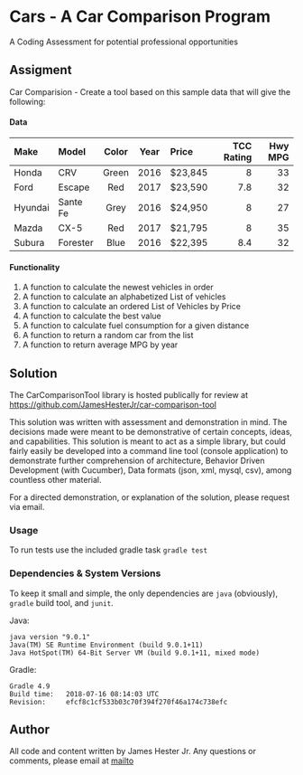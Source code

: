 
# Cars - A Car Comparison Program
A Coding Assessment for potential professional opportunities

## Assigment

Car Comparision - Create a tool based on this sample data that will give the following:

#### Data
| Make     | Model     | Color  | Year  | Price    | TCC Rating | Hwy MPG |
| :------- | :-------- | :----: | :---: | :------- | ---------: | ------: |
| Honda    | CRV       | Green  | 2016  | $23,845  |          8 |      33 |
| Ford     | Escape    | Red    | 2017  | $23,590  |        7.8 |      32 |
| Hyundai  | Sante Fe  | Grey   | 2016  | $24,950  |          8 |      27 |
| Mazda    | CX-5      | Red    | 2017  | $21,795  |          8 |      35 |
| Subura   | Forester  | Blue   | 2016  | $22,395  |        8.4 |      32 |

#### Functionality
1) A function to calculate the newest vehicles in order
2) A function to calculate an alphabetized List of vehicles
3) A function to calculate an ordered List of Vehicles by Price
4) A function to calculate the best value
5) A function to calculate fuel consumption for a given distance
6) A function to return a random car from the list
7) A function to return average MPG by year

## Solution

The CarComparisonTool library is hosted publically for review at <https://github.com/JamesHesterJr/car-comparison-tool>

This solution was written with assessment and demonstration in mind. The decisions made were meant to be demonstrative of certain concepts, ideas, and capabilities. This solution is meant to act as a simple library, but could fairly easily be developed into a command line tool (console application) to demonstrate further comprehension of architecture, Behavior Driven Development (with Cucumber), Data formats (json, xml, mysql, csv), among countless other material.

For a directed demonstration, or explanation of the solution, please request via email.

### Usage

To run tests use the included gradle task `gradle test`

### Dependencies & System Versions

To keep it small and simple, the only dependencies are `java` (obviously), `gradle` build tool, and `junit`.

Java:
```
java version "9.0.1"
Java(TM) SE Runtime Environment (build 9.0.1+11)
Java HotSpot(TM) 64-Bit Server VM (build 9.0.1+11, mixed mode)
```

Gradle:
```
Gradle 4.9
Build time:   2018-07-16 08:14:03 UTC
Revision:     efcf8c1cf533b03c70f394f270f46a174c738efc
```

## Author
All code and content written by James Hester Jr.
Any questions or comments, please email at [mailto](himself@jameshesterj.com)
